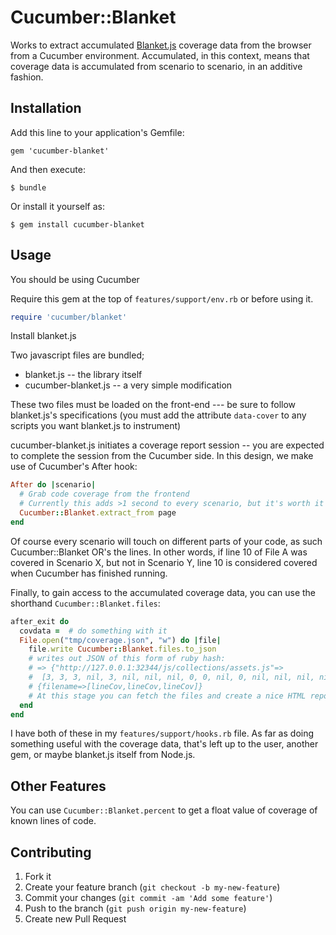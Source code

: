 # Cucumber::Blanket

Works to extract accumulated [Blanket.js](https://github.com/alex-seville/blanket) coverage data 
from the browser from a Cucumber environment. Accumulated, in this context, means that coverage data
is accumulated from scenario to scenario, in an additive fashion.

## Installation

Add this line to your application's Gemfile:

    gem 'cucumber-blanket'

And then execute:

    $ bundle

Or install it yourself as:

    $ gem install cucumber-blanket

## Usage

You should be using Cucumber

Require this gem at the top of `features/support/env.rb` or before using it.

```ruby
require 'cucumber/blanket'
```

Install blanket.js

Two javascript files are bundled;
* blanket.js -- the library itself
* cucumber-blanket.js -- a very simple modification

These two files must be loaded on the front-end --- be sure to follow
blanket.js's specifications (you must add the attribute `data-cover` to
any scripts you want blanket.js to instrument)

cucumber-blanket.js initiates a coverage report session -- you are
expected to complete the session from the Cucumber side. In this design,
we make use of Cucumber's After hook: 

```ruby
After do |scenario|
  # Grab code coverage from the frontend
  # Currently this adds >1 second to every scenario, but it's worth it
  Cucumber::Blanket.extract_from page
end
```

Of course every scenario will touch on different parts of your code, as
such Cucumber::Blanket OR's the lines. In other words, if line 10 of
File A was covered in Scenario X, but not in Scenario Y, line 10 is
considered covered when Cucumber has finished running.

Finally, to gain access to the accumulated coverage data, you can use the shorthand `Cucumber::Blanket.files`:

```ruby
after_exit do
  covdata =  # do something with it
  File.open("tmp/coverage.json", "w") do |file|
    file.write Cucumber::Blanket.files.to_json
    # writes out JSON of this form of ruby hash:
    # => {"http://127.0.0.1:32344/js/collections/assets.js"=>
    #  [3, 3, 3, nil, 3, nil, nil, nil, 0, 0, nil, 0, nil, nil, nil, nil, 0, 0]}
    # {filename=>[lineCov,lineCov,lineCov]}
    # At this stage you can fetch the files and create a nice HTML report, etc
  end
end
```

I have both of these in my `features/support/hooks.rb` file. As far as doing something useful
with the coverage data, that's left up to the user, another gem, or maybe blanket.js itself from Node.js.

## Other Features

You can use `Cucumber::Blanket.percent` to get a float value of coverage of known lines of code.

## Contributing

1. Fork it
2. Create your feature branch (`git checkout -b my-new-feature`)
3. Commit your changes (`git commit -am 'Add some feature'`)
4. Push to the branch (`git push origin my-new-feature`)
5. Create new Pull Request
